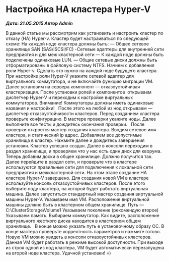 # Настройка HA кластера Hyper-V                	  
***Дата: 21.05.2015 Автор Admin***

В данной статье мы рассмотрим как установить и настроить кластер по отказу (HA) Hyper-v.
Кластер будет настраиваться по следующей схеме:
На каждой ноде кластера должны быть:
&#8212; Общее сетевое хранилище SAN (SAS/ISCSI/FC)
-Сетевые адаптеры для внутренней сети предприятия и для меж кластерной сети
&#8212; К каждой ноде должны быть подключены одинаковые LUN.
&#8212; Общие сетевые диски должны быть отформатированы в файловую систему NTFS.
Начнем с добавления роли Hyper-v. Сделать это нужно на каждой ноде будущего кластера.
При настройке роли Hyper-V укажите сетевой адаптер для виртуального коммутатора, и не включайте функцию миграции VM.
Далее установим на сервера компонент &#8212; отказоустойчивая кластеризация.
После установки ролей и компонентов  открываем диспетчер Hyper-V и переходим к настройке виртуальных коммутаторов. Внимание! Коммутаторы должны иметь одинаковые названия и настройки!
&nbsp;
После этого на любой из нод открываем &#8212; диспетчер отказоустойчивости кластеров.
Перед созданием кластера проверьте конфигурацию.
В мастере проверки укажите ноды.
Далее выполните все тесты и дождитесь окончания проверки.
&nbsp;
После проверки откроется мастер создания кластера. Вводим сетевое имя кластера, и статический ip адрес.
Добавляем все допустимые хранилища в кластер.
Нажмите далее и дождитесь завершения установки.
Кластер успешно создан.
Далее в консоли переходим в раздел хранилище, и проверяем что у нас есть один диск для кворума.
Теперь добавим доски в общее хранилище.
Должно получится так.
Далее перейдите в раздел сети, и проверьте что в кластере используются правильные сети для подключения к локальной сети предприятия и межкластерной сети.
На этом этапе создание HA кластера Hyper-V завершено. Для создания новой VM в кластере используйте консоль отказоустойчивых кластеров.
После этого выберите ноду кластера, на которой будет работать виртуальная машина.
Далее запуститься стандартный мастер создания виртуальной машины Hyper-V.
Указываем имя VM. Расположение виртуальной машины должно быть в кластерном общем хранилище.
Путь &#8212; C:\ClusterStorage\Volume1 
Указываем поколение (рекомендую второе)
Указываем память.
Выбираем коммутатор.
Как видите, расположение виртуального жесткого диска находится в кластерном общем хранилище.
&nbsp;
В конце можно указать путь е установочному образу ОС.
В конце мастера проверьте корректность параметров и нажмите готово.
Новую VM можно увидеть в консоли отказоустойчивых кластеров.
Данная VM будет работать в режиме высокой доступности. При выходе из строя одной из нод кластера, VM будет автоматически перезапущена на второй ноде кластера.
Удачной установки! =)
&nbsp;
